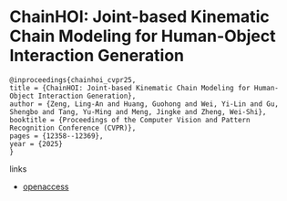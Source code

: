 # ChainHOI: Joint-based Kinematic Chain Modeling for Human-Object Interaction Generation

```
@inproceedings{chainhoi_cvpr25,
title = {ChainHOI: Joint-based Kinematic Chain Modeling for Human-Object Interaction Generation},
author = {Zeng, Ling-An and Huang, Guohong and Wei, Yi-Lin and Gu, Shengbo and Tang, Yu-Ming and Meng, Jingke and Zheng, Wei-Shi},
booktitle = {Proceedings of the Computer Vision and Pattern Recognition Conference (CVPR)},
pages = {12358--12369},
year = {2025}
}
```

links
- [openaccess](https://openaccess.thecvf.com//content/CVPR2025/html/Zeng_ChainHOI_Joint-based_Kinematic_Chain_Modeling_for_Human-Object_Interaction_Generation_CVPR_2025_paper.html)
